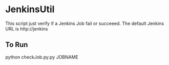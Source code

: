# JenkinsUtil

This script just verify if a Jenkins Job fail or succeeed.
The default Jenkins URL is http://jenkins

## To Run
  python checkJob.py.py JOBNAME
  
  
